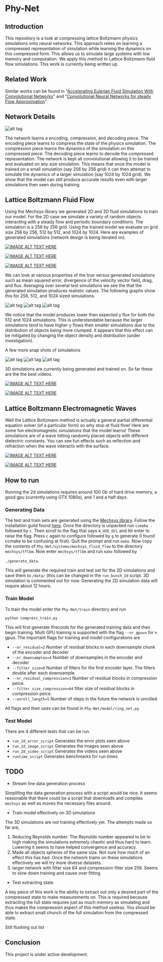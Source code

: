 # Phy-Net

## Introduction

This repository is a look at compressing lattice Boltzmann physics simulations onto neural networks. This approach relies on learning a compressed representation of simulation while learning the dynamics on this compressed form. This allows us to simulate large systems with low memory and computation. We apply this method to Lattice Boltzmann fluid flow simulations. This work is currently being written up.

## Related Work
Similar works can be found in "[Accelerating Eulerian Fluid Simulation With Convolutional Networks](https://arxiv.org/pdf/1607.03597.pdf)" and "[Convolutional Neural Networks for steady Flow Approximation](https://autodeskresearch.com/publications/convolutional-neural-networks-steady-flow-approximation)".

## Network Details

![alt tag](https://github.com/loliverhennigh/Phy-Net/blob/master/test/figs/fig_1.png)

The network learns a encoding, compression, and decoding piece. The encoding piece learns to compress the state of the physics simulation. The compression piece learns the dynamics of the simulation on this compressed piece. The decoding piece learns to decode the compressed representation. The network is kept all convolutional allowing it to be trained and evaluated on any size simulation. This means that once the model is trained on a small simulation (say 256 by 256 grid) it can then attempt to simulate the dynamics of a larger simulation (say 1024 by 1024 grid). We show that the model can still produce accurate results even with larger simulations then seen during training.

## Lattice Boltzmann Fluid Flow

Using the Mechsys library we generated 2D and 3D fluid simulations to train our model. For the 2D case we simulate a variety of random objects interacting with a steady flow and periodic boundary conditions. The simulation is a 256 by 256 grid. Using the trained model we evaluate on grid size 256 by 256, 512 by 512, and 1024 by 1024. Here are examples of generated simulations (network design is being iterated on).

[![IMAGE ALT TEXT HERE](http://img.youtube.com/vi/tXEqXBAOnws/0.jpg)](https://www.youtube.com/watch?v=tXEqXBAOnws)

[![IMAGE ALT TEXT HERE](http://img.youtube.com/vi/HUkx8RoxaBw/0.jpg)](https://www.youtube.com/watch?v=HUkx8RoxaBw)

[![IMAGE ALT TEXT HERE](http://img.youtube.com/vi/1TnNSnyRVmI/0.jpg)](https://www.youtube.com/watch?v=1TnNSnyRVmI)

We can look at various properties of the true versus generated simulations such as mean squared error, divergence of the velocity vector field, drag, and flux. Averaging over several test simulations we see the that the generated simulation produces realistic values. The following graphs show this for 256, 512, and 1024 sized simulations.

![alt tag](https://github.com/loliverhennigh/Phy-Net/blob/master/test/figs/256x256_2d_error_plot.png)
![alt tag](https://github.com/loliverhennigh/Phy-Net/blob/master/test/figs/512x512_2d_error_plot.png)
![alt tag](https://github.com/loliverhennigh/Phy-Net/blob/master/test/figs/1024x1024_2d_error_plot.png)

We notice that the model produces lower then expected y flux for both the 512 and 1024 simulations. This is understandable because the larger simulations tend to have higher y flows then smaller simulations due to the distribution of objects being more clumped. It appears that this effect can be mitigated by changing the object density and distribution (under investigation).

A few more snap shots of simulations

![alt tag](https://github.com/loliverhennigh/Phy-Net/blob/master/test/figs/256x256_2d_flow_image.png)
![alt tag](https://github.com/loliverhennigh/Phy-Net/blob/master/test/figs/512x512_2d_flow_image.png)
![alt tag](https://github.com/loliverhennigh/Phy-Net/blob/master/test/figs/1024x1024_2d_flow_image.png)

3D simulations are currently being generated and trained on. So far these are the the best videos.

[![IMAGE ALT TEXT HERE](http://img.youtube.com/vi/wI_3ML8O018/0.jpg)](https://www.youtube.com/watch?v=wI_3ML8O018)


[![IMAGE ALT TEXT HERE](http://img.youtube.com/vi/LNb6mZq64r4/0.jpg)](https://www.youtube.com/watch?v=LNb6mZq64r4)

## Lattice Boltzmann Electromagnetic Waves
Well the Lattice Boltzmann method is actually a general partial differential equation solver (of a particular form) so why stop at fluid flow! Here are some fun electromagnetic simulations that the model learns! These simulations are of a wave hitting randomly placed objects with different dielectric constants. You can see fun effects such as reflection and refraction when the wave interacts with the surface.

[![IMAGE ALT TEXT HERE](http://img.youtube.com/vi/GVjY-GqpwV8/0.jpg)](https://www.youtube.com/watch?v=GVjY-GqpwV8)

[![IMAGE ALT TEXT HERE](http://img.youtube.com/vi/KmeSFajoK8k/0.jpg)](https://www.youtube.com/watch?v=KmeSFajoK8k)




## How to run

Running the 2d simulations requires around 100 Gb of hard drive memory, a good gpu (currently using GTX 1080s), and 1 and a half days.

### Generating Data

The test and train sets are generated using the [Mechsys library](http://mechsys.nongnu.org/index.html). Follow the installation guild found [here](http://mechsys.nongnu.org/installation.html). Once the directory is unpacked run `ccmake .` followed by `c`. Then scroll to the flag that says `A_USE_OCL` and hit enter to raise the flag. Press `c` again to configure followed by `g` to generate (I found ccmake to be confusing at first). Quit the prompt and run `make`. Now copy the contents of `Phy-Net/systems/mechsys_fluid_flow` to the directory `mechsys/tflbm`. Now enter `mechsys/tflbm` and run `make` followed by 

`
./generate_data
`. 

This will generate the required train and test set for the 2D simulations and save them to `/data/` (this can be changed in the `run_bunch_2d` script. 3D simulation is commented out for now. Generating the 2D simulation data will require about 12 hours.

### Train Model

To train the model enter the `Phy-Net/train` directory and run

`
python compress_train.py
`

This will first generate tfrecords for the generated training data and then begin training. Multi GPU training is supported with the flag `--nr_gpu=n` for `n` gpus. The important flags for training and model configurations are

- `--nr_residual=2` Number of residual blocks in each downsample chunk of the encoder and decoder
- `--nr_downsamples=4` Number of downsamples in the encoder and decoder
- `--filter_size=8` Number of filters for the first encoder layer. The filters double after each downsample.
- `--nr_residual_compression=3` Number of residual blocks in compression peice.
- `--filter_size_compression=64` filter size of residual blocks in compression peice.
- `--unroll_length=5` Number of steps in the future the network is unrolled.

All flags and their uses can be found in `Phy-Net/model/ring_net.py`.

### Test Model

There are 4 different tests that can be run.

- `run_2d_error_script` Generates the error plots seen above
- `run_2d_image_script` Generates the images seen above
- `run_2d_video_script` Generates the videos seen above
- `runtime_script` Generates benchmarks for run times

## TODO

- Stream line data generation process

Simplifing the data generation process with a script would be nice. It seems reasonable that there could be a script that downloads and compiles `mechsys` as well as moves the necessary files around.

- Train model effectively on 3D simulations

The 3D simulations are not training effectively yet. The attempts made so far are, 

1. Reducing Reynolds number. The Reynolds number appeared to be to high making the simulations extremely chaotic and thus hard to learn. Lowering it seems to have helped convergence and accuracy.
2. Made all objects spheres of the same size. Not sure how much of an effect this has had. Once the network trains on these simulations effectively we will try more diverse datasets.
3. larger network with filter size 64 and compression filter size 256. Seems to slow down training and cause over fitting.

- Test extracting state

A key peice of this work is the ability to extract out only a desired part of the compressed state to make measurements on. This is required because extracting the full state requires just as much memory as simulating and thus makes the compression aspect of this method useless. You should be able to extract small chunch of the full simulation from the compressed state.

Still flushing out list

## Conclusion

This project is under active development.




